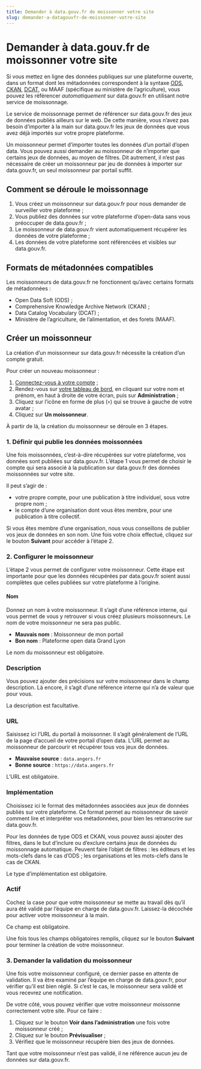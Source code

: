 ```yaml
---
title: Demander à data.gouv.fr de moissonner votre site
slug: demander-a-datagouvfr-de-moissonner-votre-site
---
```


# Demander à data.gouv.fr de moissonner votre site

Si vous mettez en ligne des données publiques sur une plateforme ouverte, dans un format dont les métadonnées correspondent à la syntaxe [ODS](https://www.opendatasoft.com), [CKAN](https://ckan.org), [DCAT](https://www.w3.org/TR/vocab-dcat/), ou MAAF (spécifique au ministère de l’agriculture), vous pouvez les référencer _automatiquement_ sur data.gouv.fr en utilisant notre service de moissonnage.

Le service de moissonnage permet de référencer sur data.gouv.fr des jeux de données publiés ailleurs sur le web. De cette manière, vous n’avez pas besoin d’importer à la main sur data.gouv.fr les jeux de données que vous avez déjà importés sur votre propre plateforme.

Un moissonneur permet d’importer toutes les données d’un portail d’open data. Vous pouvez aussi demander au moissonneur de n’importer que certains jeux de données, au moyen de filtres. Dit autrement, il n’est pas nécessaire de créer un moissonneur par jeu de données à importer sur data.gouv.fr, un seul moissonneur par portail suffit.

## Comment se déroule le moissonnage

1.  Vous créez un moissonneur sur data.gouv.fr pour nous demander de surveiller votre plateforme ;
2.  Vous publiez des données sur votre plateforme d’open-data sans vous préoccuper de data.gouv.fr ;
3.  Le moissonneur de data.gouv.fr vient automatiquement récupérer les données de votre plateforme ;
4.  Les données de votre plateforme sont référencées et visibles sur data.gouv.fr.

## Formats de métadonnées compatibles

Les moissonneurs de data.gouv.fr ne fonctionnent qu’avec certains formats de métadonnées :

-   Open Data Soft (ODS) ;
-   Comprehensive Knowledge Archive Network (CKAN) ;
-   Data Catalog Vocabulary (DCAT) ;
-   Ministère de l’agriculture, de l’alimentation, et des forets (MAAF).

## Créer un moissonneur

La création d’un moissonneur sur data.gouv.fr nécessite la création d’un compte gratuit.

Pour créer un nouveau moissonneur :

1.  [Connectez-vous à votre compte](https://www.data.gouv.fr/fr/login) ;
2.  Rendez-vous sur [votre tableau de bord](https://www.data.gouv.fr/fr/admin/), en cliquant sur votre nom et prénom, en haut à droite de votre écran, puis sur **Administration** ;
3.  Cliquez sur l’icône en forme de plus (`+`) qui se trouve à gauche de votre avatar ;
4.  Cliquez sur **Un moissonneur**.

À partir de là, la création du moissonneur se déroule en 3 étapes.

### 1. Définir qui publie les données moissonnées

Une fois moissonnées, c’est-à-dire récupérées sur votre plateforme, vos données sont publiées sur data.gouv.fr. L’étape 1 vous permet de choisir le compte qui sera associé à la publication sur data.gouv.fr des données moissonnées sur votre site.

Il peut s’agir de :

-   votre propre compte, pour une publication à titre individuel, sous votre propre nom ;
-   le compte d’une organisation dont vous êtes membre, pour une publication à titre collectif.

Si vous êtes membre d’une organisation, nous vous conseillons de publier vos jeux de données en son nom. Une fois votre choix effectué, cliquez sur le bouton **Suivant** pour accéder à l’étape 2.

### 2. Configurer le moissonneur

L’étape 2 vous permet de configurer votre moissonneur. Cette étape est importante pour que les données récupérées par data.gouv.fr soient aussi complètes que celles publiées sur votre plateforme à l’origine.

#### Nom

Donnez un nom à votre moissonneur. Il s’agit d’une référence interne, qui vous permet de vous y retrouver si vous créez plusieurs moissonneurs. Le nom de votre moissonneur ne sera pas public.

-   **Mauvais nom** : Moissonneur de mon portail
-   **Bon nom** : Plateforme open data Grand Lyon

Le nom du moissonneur est obligatoire.

### Description

Vous pouvez ajouter des précisions sur votre moissonneur dans le champ description. Là encore, il s’agit d’une référence interne qui n’a de valeur que pour vous.

La description est facultative.

### URL

Saisissez ici l’URL du portail à moissonner. Il s’agit généralement de l’URL de la page d’accueil de votre portail d’open data. L’URL permet au moissonneur de parcourir et récupérer tous vos jeux de données.

-   **Mauvaise source** :  `data.angers.fr`
-   **Bonne source** : `https://data.angers.fr`

L’URL est obligatoire.

### Implémentation

Choisissez ici le format des métadonnées associées aux jeux de données publiés sur votre plateforme. Ce format permet au moissonneur de savoir comment lire et interpréter vos métadonnées, pour bien les retranscrire sur data.gouv.fr.

Pour les données de type ODS et CKAN, vous pouvez aussi ajouter des filtres, dans le but d’inclure ou d’exclure certains jeux de données du moissonnage automatique. Peuvent faire l’objet de filtres : les éditeurs et les mots-clefs dans le cas d’ODS ; les organisations et les mots-clefs dans le cas de CKAN.

Le type d’implémentation est obligatoire.

### Actif

Cochez la case pour que votre moissonneur se mette au travail dès qu’il aura été validé par l’équipe en charge de data.gouv.fr. Laissez-la décochée pour activer votre moissonneur à la main.

Ce champ est obligatoire.

Une fois tous les champs obligatoires remplis, cliquez sur le bouton **Suivant** pour terminer la création de votre moissonneur.

### 3. Demander la validation du moissonneur

Une fois votre moissonneur configuré, ce dernier passe en attente de validation. Il va être examiné par l’équipe en charge de data.gouv.fr, pour vérifier qu’il est bien réglé. Si c’est le cas, le moissonneur sera validé et vous recevrez une notification.

De votre côté, vous pouvez vérifier que votre moissonneur moissonne correctement votre site. Pour ce faire :

1.  Cliquez sur le bouton **Voir dans l’administration** une fois votre moissonneur créé ;
2.  Cliquez sur le bouton **Prévisualiser** ;
3.  Vérifiez que le moissonneur récupère bien des jeux de données.

Tant que votre moissonneur n’est pas validé, il ne référence aucun jeu de données sur data.gouv.fr.
